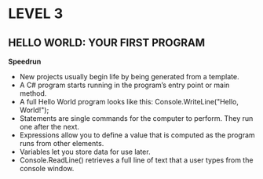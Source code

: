 # LEVEL 3
## HELLO WORLD: YOUR FIRST PROGRAM

**Speedrun**
- New projects usually begin life by being generated from a template.
- A C# program starts running in the program’s entry point or main method.
- A full Hello World program looks like this: Console.WriteLine("Hello, World!");
- Statements are single commands for the computer to perform. They run one after the next.
- Expressions allow you to define a value that is computed as the program runs from other elements.
- Variables let you store data for use later.
- Console.ReadLine() retrieves a full line of text that a user types from the console window.
